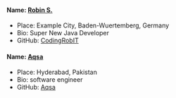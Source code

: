 #### Name: [Robin S.](https://github.com/CodingRobIT)
- Place: Example City, Baden-Wuertemberg, Germany
- Bio: Super New Java Developer
- GitHub: [CodingRobIT](https://github.com/CodingRobIT)

#### Name: [Aqsa](https://github.com/aqsa-isha)
- Place: Hyderabad, Pakistan
- Bio: software engineer
- GitHub: [Aqsa](https://github.com/aqsa-isha)

